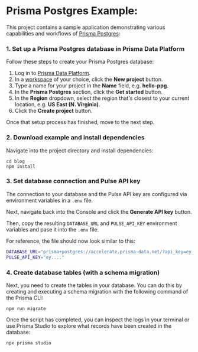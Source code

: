 # Prisma Postgres Example: 

This project contains a sample application demonstrating various capabilities and workflows of [Prisma Postgres](https://prisma.io/data-platform/postgres):

### 1. Set up a Prisma Postgres database in Prisma Data Platform

Follow these steps to create your Prisma Postgres database:

1. Log in to [Prisma Data Platform](https://console.prisma.io/).
1. In a [workspace](https://www.prisma.io/docs/platform/about#workspace) of your choice, click the **New project** button.
1. Type a name for your project in the **Name** field, e.g. **hello-ppg**.
1. In the **Prisma Postgres** section, click the **Get started** button.
1. In the **Region** dropdown, select the region that's closest to your current location, e.g. **US East (N. Virginia)**.
1. Click the **Create project** button.

Once that setup process has finished, move to the next step.

### 2. Download example and install dependencies

Navigate into the project directory and install dependencies:

```
cd blog
npm install
```

### 3. Set database connection and Pulse API key

The connection to your database and the Pulse API key are configured via environment variables in a `.env` file.

Next, navigate back into the Console and click the **Generate API key** button.

Then, copy the resulting `DATABASE_URL` and `PULSE_API_KEY` environment variables and pase it into the `.env` file.

For reference, the file should now look similar to this:

```bash
DATABASE_URL="prisma+postgres://accelerate.prisma-data.net/?api_key=ey...."
PULSE_API_KEY="ey...."
```

### 4. Create database tables (with a schema migration)

Next, you need to create the tables in your database. You can do this by creating and executing a schema migration with the following command of the Prisma CLI:

```
npm run migrate
```

Once the script has completed, you can inspect the logs in your terminal or use Prisma Studio to explore what records have been created in the database:

```
npx prisma studio
```

